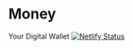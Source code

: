 # Money
Your Digital Wallet
[![Netlify Status](https://api.netlify.com/api/v1/badges/d3709190-abea-4454-9b42-ffe4f2fbc7f8/deploy-status)](https://app.netlify.com/projects/moneybd/deploys)
